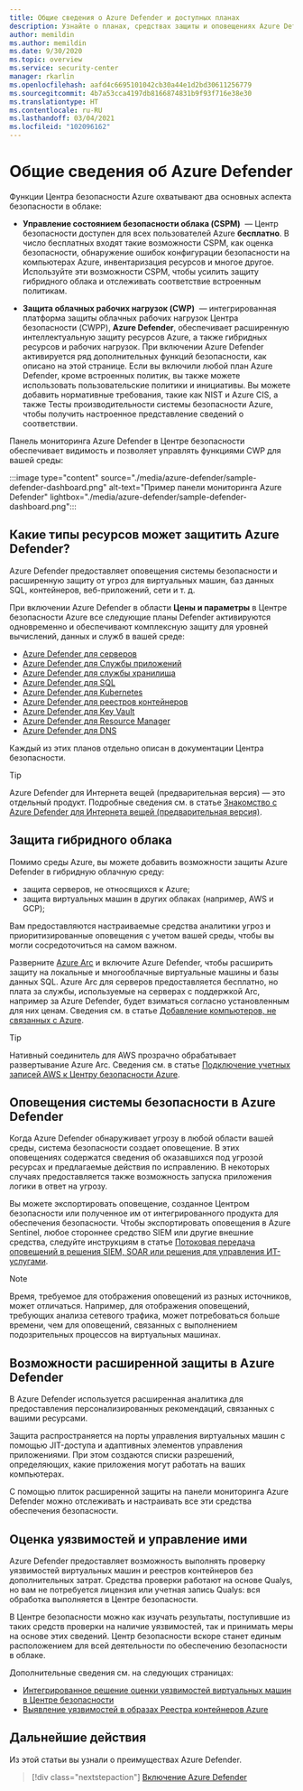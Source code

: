 ```yaml
---
title: Общие сведения о Azure Defender и доступных планах
description: Узнайте о планах, средствах защиты и оповещениях Azure Defender. Затем включите Azure Defender в подписках для дополнительной защиты.
author: memildin
ms.author: memildin
ms.date: 9/30/2020
ms.topic: overview
ms.service: security-center
manager: rkarlin
ms.openlocfilehash: aafd4c6695101042cb30a44e1d2bd30611256779
ms.sourcegitcommit: 4b7a53cca4197db8166874831b9f93f716e38e30
ms.translationtype: HT
ms.contentlocale: ru-RU
ms.lasthandoff: 03/04/2021
ms.locfileid: "102096162"
---
```

# <a name="introduction-to-azure-defender"></a>Общие сведения об Azure Defender

Функции Центра безопасности Azure охватывают два основных аспекта безопасности в облаке:

- **Управление состоянием безопасности облака (CSPM)**  — Центр безопасности доступен для всех пользователей Azure **бесплатно**. В число бесплатных входят такие возможности CSPM, как оценка безопасности, обнаружение ошибок конфигурации безопасности на компьютерах Azure, инвентаризация ресурсов и многое другое. Используйте эти возможности CSPM, чтобы усилить защиту гибридного облака и отслеживать соответствие встроенным политикам.

- **Защита облачных рабочих нагрузок (CWP)**  — интегрированная платформа защиты облачных рабочих нагрузок Центра безопасности (CWPP), **Azure Defender**, обеспечивает расширенную интеллектуальную защиту ресурсов Azure, а также гибридных ресурсов и рабочих нагрузок. При включении Azure Defender активируется ряд дополнительных функций безопасности, как описано на этой странице. Если вы включили любой план Azure Defender, кроме встроенных политик, вы также можете использовать пользовательские политики и инициативы. Вы можете добавить нормативные требования, такие как NIST и Azure CIS, а также Тесты производительности системы безопасности Azure, чтобы получить настроенное представление сведений о соответствии.

Панель мониторинга Azure Defender в Центре безопасности обеспечивает видимость и позволяет управлять функциями CWP для вашей среды:

:::image type="content" source="./media/azure-defender/sample-defender-dashboard.png" alt-text="Пример панели мониторинга Azure Defender" lightbox="./media/azure-defender/sample-defender-dashboard.png":::

## <a name="what-resource-types-can-azure-defender-secure"></a>Какие типы ресурсов может защитить Azure Defender?

Azure Defender предоставляет оповещения системы безопасности и расширенную защиту от угроз для виртуальных машин, баз данных SQL, контейнеров, веб-приложений, сети и т. д.

При включении Azure Defender в области **Цены и параметры** в Центре безопасности Azure все следующие планы Defender активируются одновременно и обеспечивают комплексную защиту для уровней вычислений, данных и служб в вашей среде:

- [Azure Defender для серверов](defender-for-servers-introduction.md)
- [Azure Defender для Службы приложений](defender-for-app-service-introduction.md)
- [Azure Defender для службы хранилища](defender-for-storage-introduction.md)
- [Azure Defender для SQL](defender-for-sql-introduction.md)
- [Azure Defender для Kubernetes](defender-for-kubernetes-introduction.md)
- [Azure Defender для реестров контейнеров](defender-for-container-registries-introduction.md)
- [Azure Defender для Key Vault](defender-for-key-vault-introduction.md)
- [Azure Defender для Resource Manager](defender-for-resource-manager-introduction.md)
- [Azure Defender для DNS](defender-for-dns-introduction.md)

Каждый из этих планов отдельно описан в документации Центра безопасности.

> [!TIP]
> Azure Defender для Интернета вещей (предварительная версия) — это отдельный продукт. Подробные сведения см. в статье [Знакомство с Azure Defender для Интернета вещей (предварительная версия)](../defender-for-iot/overview.md). 

## <a name="hybrid-cloud-protection"></a>Защита гибридного облака

Помимо среды Azure, вы можете добавить возможности защиты Azure Defender в гибридную облачную среду:

- защита серверов, не относящихся к Azure;
- защита виртуальных машин в других облаках (например, AWS и GCP);

Вам предоставляются настраиваемые средства аналитики угроз и приоритизированные оповещения с учетом вашей среды, чтобы вы могли сосредоточиться на самом важном.

Разверните [Azure Arc](https://azure.microsoft.com/services/azure-arc/) и включите Azure Defender, чтобы расширить защиту на локальные и многооблачные виртуальные машины и базы данных SQL. Azure Arc для серверов предоставляется бесплатно, но плата за службы, используемые на серверах с поддержкой Arc, например за Azure Defender, будет взиматься согласно установленным для них ценам. Сведения см. в статье [Добавление компьютеров, не связанных с Azure](quickstart-onboard-machines.md#add-non-azure-machines-with-azure-arc).

> [!TIP]
> Нативный соединитель для AWS прозрачно обрабатывает развертывание Azure Arc. Сведения см. в статье [Подключение учетных записей AWS к Центру безопасности Azure](quickstart-onboard-aws.md).



## <a name="azure-defender-security-alerts"></a>Оповещения системы безопасности в Azure Defender 

Когда Azure Defender обнаруживает угрозу в любой области вашей среды, система безопасности создает оповещение. В этих оповещениях содержатся сведения об оказавшихся под угрозой ресурсах и предлагаемые действия по исправлению. В некоторых случаях предоставляется также возможность запуска приложения логики в ответ на угрозу.

Вы можете экспортировать оповещение, созданное Центром безопасности или полученное им от интегрированного продукта для обеспечения безопасности. Чтобы экспортировать оповещения в Azure Sentinel, любое стороннее средство SIEM или другие внешние средства, следуйте инструкциям в статье [Потоковая передача оповещений в решения SIEM, SOAR или решения для управления ИТ-услугами](export-to-siem.md).

> [!NOTE]
> Время, требуемое для отображения оповещений из разных источников, может отличаться. Например, для отображения оповещений, требующих анализа сетевого трафика, может потребоваться больше времени, чем для оповещений, связанных с выполнением подозрительных процессов на виртуальных машинах.


## <a name="azure-defender-advanced-protection-capabilities"></a>Возможности расширенной защиты в Azure Defender

В Azure Defender используется расширенная аналитика для предоставления персонализированных рекомендаций, связанных с вашими ресурсами. 

Защита распространяется на порты управления виртуальных машин с помощью JIT-доступа и адаптивных элементов управления приложениями. При этом создаются списки разрешений, определяющих, какие приложения могут работать на ваших компьютерах. 

С помощью плиток расширенной защиты на панели мониторинга Azure Defender можно отслеживать и настраивать все эти средства обеспечения безопасности. 

## <a name="vulnerability-assessment-and-management"></a>Оценка уязвимостей и управление ими

Azure Defender предоставляет возможность выполнять проверку уязвимостей виртуальных машин и реестров контейнеров без дополнительных затрат. Средства проверки работают на основе Qualys, но вам не потребуется лицензия или учетная запись Qualys: вся обработка выполняется в Центре безопасности. 

В Центре безопасности можно как изучать результаты, поступившие из таких средств проверки на наличие уязвимостей, так и принимать меры на основе этих сведений. Центр безопасности вскоре станет единым расположением для всей деятельности по обеспечению безопасности в облаке.

Дополнительные сведения см. на следующих страницах:

- [Интегрированное решение оценки уязвимостей виртуальных машин в Центре безопасности](deploy-vulnerability-assessment-vm.md)
- [Выявление уязвимостей в образах Реестра контейнеров Azure](defender-for-container-registries-usage.md#identify-vulnerabilities-in-images-in-other-container-registries)



## <a name="next-steps"></a>Дальнейшие действия

Из этой статьи вы узнали о преимуществах Azure Defender. 

> [!div class="nextstepaction"]
> [Включение Azure Defender](enable-azure-defender.md)